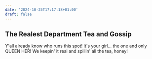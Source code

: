 ```yaml
---
date: '2024-10-25T17:17:18+01:00'
draft: false
---
```

<div class="container-2-1">
    <h2>The Realest Department Tea and Gossip</h2>
</div>

Y'all already know who runs this spot! It's your girl... the one and only QUEEN HER! We keepin' it real and spillin' all the tea, honey!

